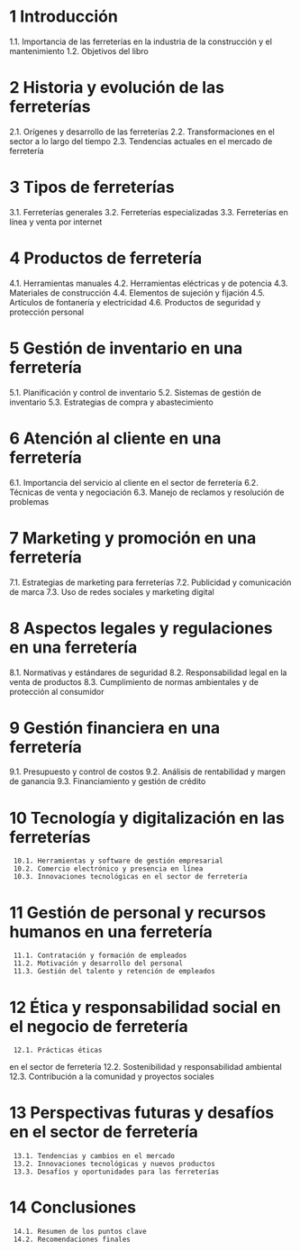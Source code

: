 # 1 Introducción
   1.1. Importancia de las ferreterías en la industria de la construcción y el mantenimiento
   1.2. Objetivos del libro

# 2 Historia y evolución de las ferreterías
   2.1. Orígenes y desarrollo de las ferreterías
   2.2. Transformaciones en el sector a lo largo del tiempo
   2.3. Tendencias actuales en el mercado de ferretería

# 3 Tipos de ferreterías
   3.1. Ferreterías generales
   3.2. Ferreterías especializadas
   3.3. Ferreterías en línea y venta por internet

# 4 Productos de ferretería
   4.1. Herramientas manuales
   4.2. Herramientas eléctricas y de potencia
   4.3. Materiales de construcción
   4.4. Elementos de sujeción y fijación
   4.5. Artículos de fontanería y electricidad
   4.6. Productos de seguridad y protección personal

# 5 Gestión de inventario en una ferretería
   5.1. Planificación y control de inventario
   5.2. Sistemas de gestión de inventario
   5.3. Estrategias de compra y abastecimiento

# 6 Atención al cliente en una ferretería
   6.1. Importancia del servicio al cliente en el sector de ferretería
   6.2. Técnicas de venta y negociación
   6.3. Manejo de reclamos y resolución de problemas

# 7 Marketing y promoción en una ferretería
   7.1. Estrategias de marketing para ferreterías
   7.2. Publicidad y comunicación de marca
   7.3. Uso de redes sociales y marketing digital

# 8 Aspectos legales y regulaciones en una ferretería
   8.1. Normativas y estándares de seguridad
   8.2. Responsabilidad legal en la venta de productos
   8.3. Cumplimiento de normas ambientales y de protección al consumidor

# 9 Gestión financiera en una ferretería
   9.1. Presupuesto y control de costos
   9.2. Análisis de rentabilidad y margen de ganancia
   9.3. Financiamiento y gestión de crédito

# 10 Tecnología y digitalización en las ferreterías
     10.1. Herramientas y software de gestión empresarial
     10.2. Comercio electrónico y presencia en línea
     10.3. Innovaciones tecnológicas en el sector de ferretería

# 11 Gestión de personal y recursos humanos en una ferretería
     11.1. Contratación y formación de empleados
     11.2. Motivación y desarrollo del personal
     11.3. Gestión del talento y retención de empleados

# 12 Ética y responsabilidad social en el negocio de ferretería
     12.1. Prácticas éticas

 en el sector de ferretería
     12.2. Sostenibilidad y responsabilidad ambiental
     12.3. Contribución a la comunidad y proyectos sociales

# 13 Perspectivas futuras y desafíos en el sector de ferretería
     13.1. Tendencias y cambios en el mercado
     13.2. Innovaciones tecnológicas y nuevos productos
     13.3. Desafíos y oportunidades para las ferreterías

# 14 Conclusiones
     14.1. Resumen de los puntos clave
     14.2. Recomendaciones finales
